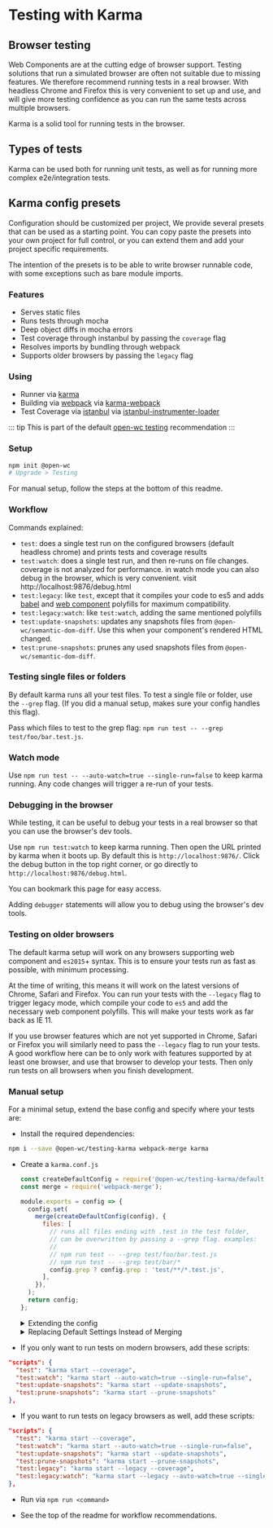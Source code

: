 # Testing with Karma

[//]: # (AUTO INSERT HEADER PREPUBLISH)

## Browser testing
Web Components are at the cutting edge of browser support. Testing solutions that run a simulated browser are often not suitable due to missing features. We therefore recommend running tests in a real browser. With headless Chrome and Firefox this is very convenient to set up and use, and will give more testing confidence as you can run the same tests across multiple browsers.

Karma is a solid tool for running tests in the browser.

## Types of tests
Karma can be used both for running unit tests, as well as for running more complex e2e/integration tests.

## Karma config presets
Configuration should be customized per project, We provide several presets that can be used as a starting point. You can copy paste the presets into your own project for full control, or you can extend them and add your project specific requirements.

The intention of the presets is to be able to write browser runnable code, with some exceptions such as bare module imports.

### Features
- Serves static files
- Runs tests through mocha
- Deep object diffs in mocha errors
- Test coverage through instanbul by passing the `coverage` flag
- Resolves imports by bundling through webpack
- Supports older browsers by passing the `legacy` flag

### Using
- Runner via [karma](https://karma-runner.github.io/)
- Building via [webpack](https://webpack.js.org/) via [karma-webpack](https://github.com/webpack-contrib/karma-webpack)
- Test Coverage via [istanbul](https://istanbul.js.org/) via [istanbul-instrumenter-loader](https://github.com/webpack-contrib/istanbul-instrumenter-loader)

::: tip
This is part of the default [open-wc testing](https://open-wc.org/testing/) recommendation
:::

### Setup
```bash
npm init @open-wc
# Upgrade > Testing
```

For manual setup, follow the steps at the bottom of this readme.

### Workflow

Commands explained:
- `test`: does a single test run on the configured browsers (default headless chrome) and prints tests and coverage results
- `test:watch`: does a single test run, and then re-runs on file changes. coverage is not analyzed for performance. in watch mode you can also debug in the browser, which is very convenient. visit http://localhost:9876/debug.html
- `test:legacy`: like `test`, except that it compiles your code to es5 and adds [babel](https://babeljs.io/docs/en/babel-polyfill) and [web component](https://github.com/webcomponents/webcomponentsjs) polyfills for maximum compatibility.
- `test:legacy:watch`: like `test:watch`, adding the same mentioned polyfills
- `test:update-snapshots`: updates any snapshots files from `@open-wc/semantic-dom-diff`. Use this when your component's rendered HTML changed.
- `test:prune-snapshots`: prunes any used snapshots files from `@open-wc/semantic-dom-diff`.

### Testing single files or folders
By default karma runs all your test files. To test a single file or folder, use the `--grep` flag. (If you did a manual setup, makes sure your config handles this flag).

Pass which files to test to the grep flag: `npm run test -- --grep test/foo/bar.test.js`.

### Watch mode
Use `npm run test -- --auto-watch=true --single-run=false` to keep karma running. Any code changes will trigger a re-run of your tests.

### Debugging in the browser
While testing, it can be useful to debug your tests in a real browser so that you can use the browser's dev tools.

Use `npm run test:watch` to keep karma running. Then open the URL printed by karma when it boots up. By default this is `http://localhost:9876/`. Click the debug button in the top right corner, or go directly to `http://localhost:9876/debug.html`.

You can bookmark this page for easy access.

Adding `debugger` statements will allow you to debug using the browser's dev tools.

### Testing on older browsers
The default karma setup will work on any browsers supporting web component and `es2015`+ syntax. This is to ensure your tests run as fast as possible, with minimum processing.

At the time of writing, this means it will work on the latest versions of Chrome, Safari and Firefox. You can run your tests with the `--legacy` flag to trigger legacy mode, which compile your code to `es5` and add the necessary web component polyfills. This will make your tests work as far back as IE 11.

If you use browser features which are not yet supported in Chrome, Safari or Firefox you will similarly need to pass the `--legacy` flag to run your tests. A good workflow here can be to only work with features supported by at least one browser, and use that browser to develop your tests. Then only run tests on all browsers when you finish development.

### Manual setup
For a minimal setup, extend the base config and specify where your tests are:

- Install the required dependencies:
```bash
npm i --save @open-wc/testing-karma webpack-merge karma
```

- Create a `karma.conf.js`
  ```js
  const createDefaultConfig = require('@open-wc/testing-karma/default-config.js');
  const merge = require('webpack-merge');

  module.exports = config => {
    config.set(
      merge(createDefaultConfig(config), {
        files: [
          // runs all files ending with .test in the test folder,
          // can be overwritten by passing a --grep flag. examples:
          //
          // npm run test -- --grep test/foo/bar.test.js
          // npm run test -- --grep test/bar/*
          config.grep ? config.grep : 'test/**/*.test.js',
        ],
      }),
    );
    return config;
  };
  ```
  <details>
    <summary>Extending the config</summary>

    To extend the karma config, we recommend using `webpack-merge`. This will do smart merging of complex objects. You can extend any of the configuration. For example to set your own test coverage:

    ```js
    const createDefaultConfig = require('@open-wc/testing-karma/default-config.js');
    const merge = require('webpack-merge');

    module.exports = config => {
      config.set(
        merge(createDefaultConfig(config), {
          files: [
            // runs all files ending with .test in the test folder,
            // can be overwritten by passing a --grep flag. examples:
            //
            // npm run test -- --grep test/foo/bar.test.js
            // npm run test -- --grep test/bar/*
            config.grep ? config.grep : 'test/**/*.test.js',
          ],

          coverageIstanbulReporter: {
            thresholds: {
              global: {
                statements: 50,
                lines: 50,
                branches: 50,
                functions: 50,
              },
            },
          },
        }),
      );
      return config;
    };
    ```

  </details>

  <details>
    <summary>Replacing Default Settings Instead of Merging</summary>

    In some cases you'll want `your custom config` to include config values that replace, rather than extend, the defaults provided. To make this possible you can make advanced usage of webpack-merge to set a [merge strategy](https://github.com/survivejs/webpack-merge#mergestrategy-field-prependappendreplaceconfiguration-configuration) to follow when joining the defaults and your custom config. See below for an example that uses `replace` to change the `reports` used by `coverageIstanbulReporter`.

    ```js
    module.exports = config => {
      config.set(
        merge.strategy(
          {
            'coverageIstanbulReporter.reports': 'replace',
          }
        )(defaultSettings(config), {
          files: [
            // allows running single tests with the --grep flag
            config.grep ? config.grep : 'test/**/*.test.js',
          ],
          // your custom config
          coverageIstanbulReporter: {
            reports: ['html', 'lcovonly', 'text']
          }
        })
      );
      return config;
    };
    ```
  </details>

- If you only want to run tests on modern browsers, add these scripts:
```json
"scripts": {
  "test": "karma start --coverage",
  "test:watch": "karma start --auto-watch=true --single-run=false",
  "test:update-snapshots": "karma start --update-snapshots",
  "test:prune-snapshots": "karma start --prune-snapshots"
},
```
- If you want to run tests on legacy browsers as well, add these scripts:
```json
"scripts": {
  "test": "karma start --coverage",
  "test:watch": "karma start --auto-watch=true --single-run=false",
  "test:update-snapshots": "karma start --update-snapshots",
  "test:prune-snapshots": "karma start --prune-snapshots",
  "test:legacy": "karma start --legacy --coverage",
  "test:legacy:watch": "karma start --legacy --auto-watch=true --single-run=false"
},
```
- Run via `npm run <command>`

- See the top of the readme for workflow recommendations.

<script>
  export default {
    mounted() {
      const editLink = document.querySelector('.edit-link a');
      if (editLink) {
        const url = editLink.href;
        editLink.href = url.substr(0, url.indexOf('/master/')) + '/master/packages/testing-karma/README.md';
      }
    }
  }
</script>
